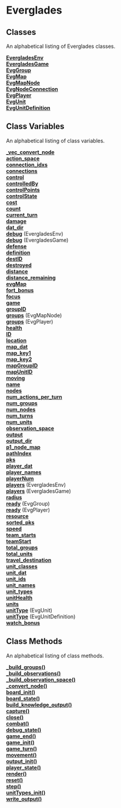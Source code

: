 # Everglades

## Classes
An alphabetical listing of Everglades classes.

[**EvergladesEnv**](./Classes/EvergladesEnv.md)  
[**EvergladesGame**](./Classes/EvergladesGame.md)  
[**EvgGroup**](./Classes/EvgGroup.md)  
[**EvgMap**](./Classes/EvgMap.md)  
[**EvgMapNode**](./Classes/EvgMapNode.md)  
[**EvgNodeConnection**](./Classes/EvgNodeConnection.md)  
[**EvgPlayer**](./Classes/EvgPlayer.md)  
[**EvgUnit**](./Classes/EvgUnit.md)  
[**EvgUnitDefinition**](./Classes/EvgUnitDefinition.md)  

## Class Variables
An alphabetical listing of class variables.

[**_vec_convert_node**](./Classes/EvergladesGame)  
[**action_space**](./Classes/EvergladesEnv)  
[**connection_idxs**](./Classes/EvgMapNode)  
[**connections**](./Classes/EvgMapNode)  
[**control**](./Classes/EvgUnitDefinition)  
[**controlledBy**](./Classes/EvgMapNode)  
[**controlPoints**](./Classes/EvgMapNode)  
[**controlState**](./Classes/EvgMapNode)   
[**cost**](./Classes/EvgUnitDefinition)  
[**count**](./Classes/EvgUnit)  
[**current_turn**](./Classes/EvergladesGame)  
[**damage**](./Classes/EvgUnitDefinition)  
[**dat_dir**](./Classes/EvergladesGame)  
[**debug**](./Classes/EvergladesEnv) (EvergladesEnv)  
[**debug**](./Classes/EvergladesGame) (EvergladesGame)  
[**defense**](./Classes/EvgMapNode)  
[**definition**](./Classes/EvgUnit)  
[**destID**](./Classes/EvgNodeConnection)  
[**destroyed**](./Classes/EvgGroup)  
[**distance**](./Classes/EvgNodeConnection)  
[**distance_remaining**](./Classes/EvgGroup)  
[**evgMap**](./Classes/EvergladesGame)  
[**fort_bonus**](./Classes/EvergladesGame)  
[**focus**](./Classes/EvergladesGame)  
[**game**](./Classes/EvergladesEnv)  
[**groupID**](./Classes/EvgGroup)    
[**groups**](./Classes/EvgMapNode) (EvgMapNode)  
[**groups**](./Classes/EvgPlayer) (EvgPlayer)  
[**health**](./Classes/EvgUnitDefinition)  
[**ID**](./Classes/EvgMapNode)  
[**location**](./Classes/EvgGroup)  
[**map_dat**](./Classes/EvergladesGame)  
[**map_key1**](./Classes/EvergladesGame)  
[**map_key2**](./Classes/EvergladesGame)  
[**mapGroupID**](./Classes/EvgGroup)  
[**mapUnitID**](./Classes/EvgGroup)  
[**moving**](./Classes/EvgGroup)  
[**name**](./Classes/EvgMap)  
[**nodes**](./Classes/EvgMap)  
[**num_actions_per_turn**](./Classes/EvergladesEnv)  
[**num_groups**](./Classes/EvergladesEnv)  
[**num_nodes**](./Classes/EvergladesEnv)  
[**num_turns**](./Classes/EvergladesEnv)    
[**num_units**](./Classes/EvergladesEnv)  
[**observation_space**](./Classes/EvergladesEnv)  
[**output**](./Classes/EvergladesGame)  
[**output_dir**](./Classes/EvergladesGame)  
[**p1_node_map**](./Classes/EvergladesGame)  
[**pathIndex**](./Classes/EvgGroup)  
[**pks**](./Classes/EvergladesEnv)  
[**player_dat**](./Classes/EvergladesEnv)  
[**player_names**](./Classes/EvergladesGame)   
[**playerNum**](./Classes/EvgPlayer)  
[**players**](./Classes/EvergladesEnv) (EvergladesEnv)  
[**players**](./Classes/EvergladesGame) (EvergladesGame)  
[**radius**](./Classes/EvgMapNode)  
[**ready**](./Classes/EvgGroup) (EvgGroup)  
[**ready**](./Classes/EvgPlayer) (EvgPlayer)  
[**resource**](./Classes/EvgMapNode)  
[**sorted_pks**](./Classes/EvergladesEnv)  
[**speed**](./Classes/EvgUnitDefinition)  
[**team_starts**](./Classes/EvergladesGame)  
[**teamStart**](./Classes/EvgMapNode)  
[**total_groups**](./Classes/EvergladesGame)  
[**total_units**](./Classes/EvergladesGame)  
[**travel_destination**](./Classes/EvgGroup)  
[**unit_classes**](./Classes/EvergladesEnv)  
[**unit_dat**](./Classes/EvergladesGame)  
[**unit_ids**](./Classes/EvergladesGame)  
[**unit_names**](./Classes/EvergladesGame)  
[**unit_types**](./Classes/EvergladesGame)  
[**unitHealth**](./Classes/EvgUnit)  
[**units**](./Classes/EvgGroup)  
[**unitType**](./Classes/EvgUnit) (EvgUnit)  
[**unitType**](./Classes/EvgUnitDefinition) (EvgUnitDefinition)  
[**watch_bonus**](./Classes/EvergladesGame)  

## Class Methods
An alphabetical listing of class methods.

[**_build_groups()**](./Methods/_build_groups().md)  
[**_build_observations()**](./Methods/_build_observations().md)  
[**_build_observation_space()**](./Methods/_build_observation_space().md)  
[**_convert_node()**](./Methods/_convert_node().md)  
[**board_init()**](./Methods/board_init().md)  
[**board_state()**](./Methods/board_state().md)  
[**build_knowledge_output()**](./Methods/build_knowledge_output().md)  
[**capture()**](./Methods/capture().md)  
[**close()**](./Methods/close().md)  
[**combat()**](./Methods/combat().md)  
[**debug_state()**](./Methods/debug_state().md)  
[**game_end()**](./Methods/game_end().md)  
[**game_init()**](./Methods/game_init().md)  
[**game_turn()**](./Methods/game_turn().md)  
[**movement()**](./Methods/movement().md)  
[**output_init()**](./Methods/output_init().md)  
[**player_state()**](./Methods/player_state().md)  
[**render()**](./Methods/render().md)  
[**reset()**](./Methods/reset().md)  
[**step()**](./Methods/step().md)  
[**unitTypes_init()**](./Methods/unitTypes_init().md)  
[**write_output()**](./Methods/write_output().md)  